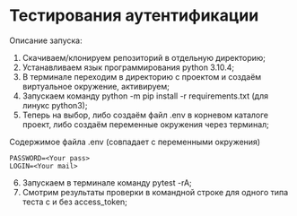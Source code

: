 # Тестирования аутентификации 
Описание запуска:
1. Скачиваем/клонируем репозиторий в отдельную директорию;
2. Устанавливаем язык программирования python 3.10.4;
3. В терминале переходим в директорию с проектом и создаём виртуальное окружение, активируем;
4. Запускаем команду python -m pip install -r requirements.txt (для линукс python3);
5. Теперь на выбор, либо создаём файл .env в корневом каталоге проект, либо создаём переменные
окружения через терминал;

Содержимое файла .env (совпадает с переменными окружения)
```
PASSWORD=<Your pass>
LOGIN=<Your mail>
```

6. Запускаем в терминале команду pytest -rA;
7. Смотрим результаты проверки в командной строке для одного типа теста с и без access_token;

